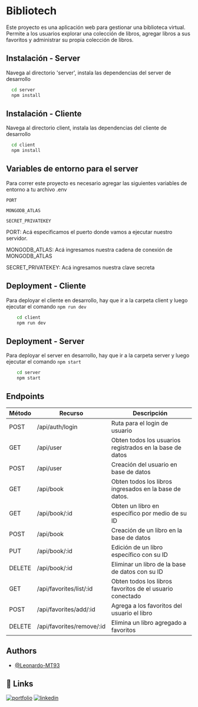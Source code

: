
# Bibliotech

Este proyecto es una aplicación web para gestionar una biblioteca virtual. Permite a los usuarios explorar una colección de libros, agregar libros a sus favoritos y administrar su propia colección de libros.




## Instalación - Server

Navega al directorio 'server', instala las dependencias del server de desarrollo

```bash
  cd server
  npm install
```

## Instalación - Cliente

Navega al directorio client, instala las dependencias del cliente de desarrollo

```bash
  cd client
  npm install
```

    
## Variables de entorno para el server
Para correr este proyecto es necesario agregar las siguientes variables de entorno a tu archivo .env

`PORT`

`MONGODB_ATLAS`

`SECRET_PRIVATEKEY`

PORT: Acá especificamos el puerto donde vamos a ejecutar nuestro servidor.

MONGODB_ATLAS: Acá ingresamos nuestra cadena de conexión de MONGODB_ATLAS

SECRET_PRIVATEKEY: Acá ingresamos nuestra clave secreta


## Deployment - Cliente

Para deployar el cliente en desarrollo, hay que ir a la carpeta client y luego ejecutar el comando `npm run dev`

```bash
    cd client
    npm run dev
```

## Deployment - Server

Para deployar el server en desarrollo, hay que ir a la carpeta server y luego ejecutar el comando `npm start`

```bash
    cd server
    npm start
```

## Endpoints

| Método | Recurso         | Descripción                                                |
|--------|-----------------|------------------------------------------------------------|
| POST   | /api/auth/login       | Ruta para el login de usuario   |
| GET    | /api/user       | Obten todos los usuarios registrados en la base de datos  |
| POST   | /api/user       |   Creación del usuario en base de datos
| GET    | /api/book       | Obten todos los libros ingresados en la base de datos.    |
| GET    | /api/book/:id       | Obten un libro en específico por medio de su ID   |
| POST   | /api/book       | Creación de un libro en la base de datos   |
| PUT    | /api/book/:id       | Edición de un libro específico con su ID   |
| DELETE | /api/book/:id       | Eliminar un libro de la base de datos con su ID   |
| GET    | /api/favorites/list/:id  | Obten todos los libros favoritos de el usuario conectado |
| POST   | /api/favorites/add/:id  | Agrega a los favoritos del usuario el libro |
| DELETE | /api/favorites/remove/:id  | Elimina un libro agregado a favoritos

## Authors

- [@Leonardo-MT93](https://github.com/Leonardo-MT93)


## 🔗 Links
[![portfolio](https://img.shields.io/badge/my_portfolio-000?style=for-the-badge&logo=ko-fi&logoColor=white)](https://portfolio-2023-nextjs.vercel.app/)
[![linkedin](https://img.shields.io/badge/linkedin-0A66C2?style=for-the-badge&logo=linkedin&logoColor=white)](https://www.linkedin.com/in/leonardo-manuel-tolaba/)


